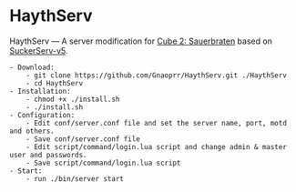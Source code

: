 HaythServ
========
HaythServ — A server modification for <a href="http://sauerbraten.org">Cube 2: Sauerbraten</a> based on <a href="https://code.google.com/p/suckerserv/">SuckerServ-v5</a>.

	- Download:
		- git clone https://github.com/Gnaoprr/HaythServ.git ./HaythServ
		- cd HaythServ
	- Installation:
		- chmod +x ./install.sh
		- ./install.sh
	- Configuration:
		- Edit conf/server.conf file and set the server name, port, motd and others.
		- Save conf/server.conf file
		- Edit script/command/login.lua script and change admin & master user and passwords.
		- Save script/command/login.lua script
	- Start:
		- run ./bin/server start
